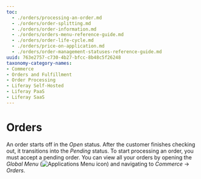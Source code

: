 ```yaml
---
toc:
  - ./orders/processing-an-order.md
  - ./orders/order-splitting.md
  - ./orders/order-information.md
  - ./orders/orders-menu-reference-guide.md
  - ./orders/order-life-cycle.md
  - ./orders/price-on-application.md
  - ./orders/order-management-statuses-reference-guide.md
uuid: 763e2757-c730-4b27-bfcc-8b48c5f26248
taxonomy-category-names:
- Commerce
- Orders and Fulfillment
- Order Processing
- Liferay Self-Hosted
- Liferay PaaS
- Liferay SaaS
---
```

# Orders

An order starts off in the _Open_ status. After the customer finishes checking out, it transitions into the _Pending_ status. To start processing an order, you must accept a pending order. You can view all your orders by opening the _Global Menu_ (![Applications Menu icon](../images/icon-applications-menu.png)) and navigating to _Commerce_ &rarr; _Orders_.

